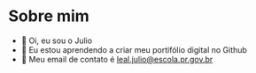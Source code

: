 # Sobre mim #

- 👋 Oi, eu sou o Julio
- :school: Eu estou aprendendo a criar meu portifólio digital no Github
- 📝 Meu email de contato é leal.julio@escola.pr.gov.br
